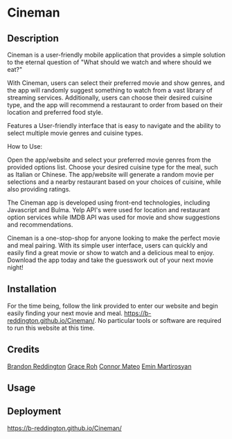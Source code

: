 # Cineman

## Description 
Cineman  is a user-friendly mobile application that provides a simple solution to the eternal question of "What should we watch and where should we eat?"

With Cineman, users can select their preferred movie and show genres, and the app will randomly suggest something to watch from a vast library of streaming services. Additionally, users can choose their desired cuisine type, and the app will recommend a restaurant to order from based on their location and preferred food style.

Features a User-friendly interface that is easy to navigate and the ability to select multiple movie genres and cuisine types.

How to Use:
<!-- Download and install the Cineman app on your mobile device. -->
Open the app/website and select your preferred movie genres from the provided options list.
Choose your desired cuisine type for the meal, such as Italian or Chinese.
The app/website will generate a random movie per selections and a nearby restaurant based on your choices of cuisine, while also providing ratings. 
<!-- If desired, you can order your meal directly through the app with one of the integrated food delivery services. -->
The Cineman app is developed using front-end technologies, including Javascript and Bulma. Yelp API's were used for location and restaurant option services while IMDB API was used for movie and show suggestions and recommendations.
<!-- Integration with popular food delivery services such as Uber Eats and DoorDash.
Conclusion -->
Cineman is a one-stop-shop for anyone looking to make the perfect movie and meal pairing. With its simple user interface, users can quickly and easily find a great movie or show to watch and a delicious meal to enjoy. Download the app today and take the guesswork out of your next movie night!

<!-- Insert Photo of final design here -->

## Installation
For the time being, follow the link provided to enter our website and begin easily finding your next movie and meal. 
https://b-reddington.github.io/Cineman/. No particular tools or software are required to run this website at this time. 

## Credits
[Brandon Reddington](https://github.com/b-reddington)
[Grace Roh](https://github.com/graceee96)
[Connor Mateo](https://github.com/cmateo99)
[Emin Martirosyan](https://github.com/em1nm)

## Usage


## Deployment

https://b-reddington.github.io/Cineman/